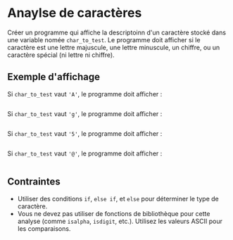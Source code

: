 # Anaylse de caractères
Créer un programme qui affiche la descriptoinn d'un caractère stocké dans une variable nomée `char_to_test`. Le programme doit afficher si le caractère est une lettre majuscule, une lettre minuscule, un chiffre, ou un caractère spécial (ni lettre ni chiffre).

## Exemple d'affichage
Si `char_to_test` vaut `'A'`, le programme doit afficher :
```Le caractère 'A' est une lettre majuscule.
```
Si `char_to_test` vaut `'g'`, le programme doit afficher :
```Le caractère 'g' est une lettre minuscule.
```
Si `char_to_test` vaut `'5'`, le programme doit afficher :
```Le caractère '5' est un chiffre.
```
Si `char_to_test` vaut `'@'`, le programme doit afficher :
```Le caractère '@' est un caractère spécial.
```

## Contraintes
- Utiliser des conditions `if`, `else if`, et `else` pour déterminer le type de caractère.
- Vous ne devez pas utiliser de fonctions de bibliothèque pour cette analyse (comme `isalpha`, `isdigit`, etc.). Utilisez les valeurs ASCII pour les comparaisons.